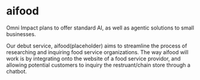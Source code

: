 # aifood

Omni Impact plans to offer standard AI, as well as agentic solutions to small businesses. 

Our debut service, aifood(placeholder) aims to streamline the process of researching and inquiring food service organizations.
The way aifood will work is by integrating onto the website of a food service providor, and allowing potential customers to inquiry the restruant/chain store through a chatbot.


